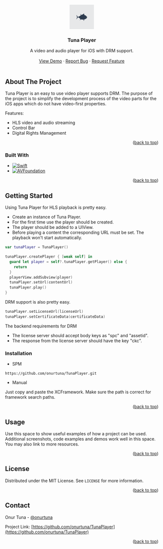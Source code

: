 <a name="readme-top"></a>

<!-- PROJECT LOGO -->
<br />
<div align="center">
  <a href="https://github.com/onurtuna/TunaPlayer">
    <img src="Doc/images/logo.png" alt="Logo" width="80" height="80">
  </a>

  <h3 align="center">Tuna Player</h3>

  <p align="center">
    A video and audio player for iOS with DRM support.
    <br />
    <br />
    <a href="https://github.com/onurtuna/TunaPlayer">View Demo</a>
    ·
    <a href="https://github.com/onurtuna/TunaPlayer/issues">Report Bug</a>
    ·
    <a href="https://github.com/onurtuna/TunaPlayer/issues">Request Feature</a>
    <br />
    <br />
  </p>
</div>

<!-- ABOUT THE PROJECT -->
## About The Project

<!--
[![Product Name Screen Shot][product-screenshot]](https://example.com)
-->

Tuna Player is an easy to use video player supports DRM. The purpose of the project is to simplify the development process of the video parts for the iOS apps which do not have video-first properties.

Features:
* HLS video and audio streaming
* Control Bar
* Digital Rights Management

<p align="right">(<a href="#readme-top">back to top</a>)</p>

### Built With

* [![Swift]][Swift-url]
* [![AVFoundation]][AVFoundation-url]

<p align="right">(<a href="#readme-top">back to top</a>)</p>

<!-- GETTING STARTED -->
## Getting Started

Using Tuna Player for HLS playback is pretty easy.

* Create an instance of Tuna Player.
* For the first time use the player should be created.
* The player should be added to a UIView.
* Before playing a content the corresponding URL must be set. The playback won't start automatically.

```swift
var tunaPlayer = TunaPlayer()
```
```swift
tunaPlayer.createPlayer { [weak self] in
  guard let player = self?.tunaPlayer.getPlayer() else {
    return
  }
  playerView.addSubview(player)
  tunaPlayer.setUrl(contentUrl)
  tunaPlayer.play()
}
````

DRM support is also pretty easy.

```swift
tunaPlayer.setLicenseUrl(licenseUrl)
tunaPlayer.setCertificateData(certificateData)
```

The backend requirements for DRM

* The license server should accept body keys as "spc" and "assetid".
* The response from the license server should have the key "ckc".

### Installation

* SPM

```
https://github.com/onurtuna/TunaPlayer.git
```

* Manual

Just copy and paste the XCFramework. Make sure the path is correct for framework search paths.

<p align="right">(<a href="#readme-top">back to top</a>)</p>

<!-- USAGE EXAMPLES -->
## Usage

Use this space to show useful examples of how a project can be used. Additional screenshots, code examples and demos work well in this space. You may also link to more resources.

<p align="right">(<a href="#readme-top">back to top</a>)</p>

<!-- LICENSE -->
## License

Distributed under the MIT License. See `LICENSE` for more information.

<p align="right">(<a href="#readme-top">back to top</a>)</p>

<!-- CONTACT -->
## Contact

Onur Tuna - [@onurtuna](https://twitter.com/your_username)

Project Link: [https://github.com/onurtuna/TunaPlayer](https://github.com/onurtuna/TunaPlayer)

<p align="right">(<a href="#readme-top">back to top</a>)</p>

<!-- MARKDOWN LINKS & IMAGES -->
<!-- https://www.markdownguide.org/basic-syntax/#reference-style-links -->
[contributors-shield]: https://img.shields.io/github/contributors/othneildrew/Best-README-Template.svg?style=for-the-badge
[contributors-url]: https://github.com/othneildrew/Best-README-Template/graphs/contributors
[forks-shield]: https://img.shields.io/github/forks/othneildrew/Best-README-Template.svg?style=for-the-badge
[forks-url]: https://github.com/othneildrew/Best-README-Template/network/members
[stars-shield]: https://img.shields.io/github/stars/othneildrew/Best-README-Template.svg?style=for-the-badge
[stars-url]: https://github.com/onurtuna/TunaPlayer/stargazers
[issues-shield]: https://img.shields.io/github/issues/othneildrew/Best-README-Template.svg?style=for-the-badge
[issues-url]: https://github.com/onurtuna/TunaPlayer/issues
[license-shield]: https://img.shields.io/github/license/othneildrew/Best-README-Template.svg?style=for-the-badge
[license-url]: https://github.com/onurtuna/TunaPlayer/blob/main/LICENSE
[product-screenshot]: images/screenshot.png
[Swift]: https://img.shields.io/badge/Swift-red
[Swift-url]: https://swift.org/
[AVFoundation]: https://img.shields.io/badge/AVFoundation-grey
[AVFoundation-url]: https://developer.apple.com/av-foundation/